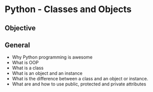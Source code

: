 # Python - Classes and Objects

## Objective

## General
- Why Python programming is awesome
- What is OOP
- What is a class
- What is an object and an instance
- What is the difference between a class and an object or instance.
- What are and how to use public, protected and private attributes